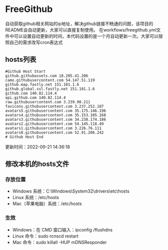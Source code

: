 # FreeGithub
自动获取github相关网站的ip地址，解决github链接不畅通的问题，该项目的README会自动更新，大家可以直接复制使用。
在workflows/freegithub.yml文件中可以设置自动更新的时间，本代码设置的是一个月自动更新一次。大家可以按照自己的需求改写cron表达式

## hosts列表
```base
#Github Host Start
github.githubassets.com 18.205.41.206
camo.githubusercontent.com 54.147.51.119
github.map.fastly.net 151.101.1.6
github.global.ssl.fastly.net 151.101.1.6
github.com 140.82.114.4
api.github.com 140.82.114.4
raw.githubusercontent.com 3.239.90.211
favicons.githubusercontent.com 3.237.252.187
avatars5.githubusercontent.com 35.175.146.196
avatars4.githubusercontent.com 35.153.105.168
avatars3.githubusercontent.com 34.238.174.186
avatars2.githubusercontent.com 54.145.118.49
avatars1.githubusercontent.com 3.226.76.111
avatars0.githubusercontent.com 52.91.206.242
# Github Host End
```

更新时间：2022-09-21 14:36:18

## 修改本机的hosts文件
### 存放位置
* Windows 系统：C:\Windows\System32\drivers\etc\hosts
* Linux 系统：/etc/hosts
* Mac（苹果电脑）系统：/etc/hosts

### 生效
* Windows：在 CMD 窗口输入：ipconfig /flushdns
* Linux 命令：sudo rcnscd restart
* Mac 命令：sudo killall -HUP mDNSResponder